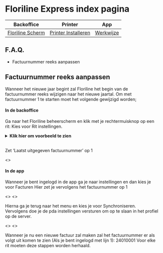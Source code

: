 # Floriline Express index pagina  
|Backoffice|Printer|App|
|---|---|---|
|[Floriline Scherm](https://github.com/florisoft/User.Manuals/blob/main/CLOUD%20APPLICATIONS/Floriline%20Express/Start.md)|[Printer Installeren](https://github.com/florisoft/User.Manuals/blob/main/CLOUD%20APPLICATIONS/Floriline%20Express/Docu/Brother%20printer.md)| [Werkwijze](https://github.com/florisoft/User.Manuals/tree/main/CLOUD%20APPLICATIONS/Floriline%20Express/Docu/App.md)|


## F.A.Q.
* Factuurnummer reeks aanpassen

## Factuurnummer reeks aanpassen
Wanneer het nieuwe jaar begint zal Floriline het begin van de factuurnummer reeks wijzigen naar het nieuwe jaartal.  Om met factuurnummer 1 te starten moet het volgende gewijzigd worden;

#### In de backoffice
Ga naar het Floriline beheerscherm en klik met je rechtermuisknop op een rit:
Kies voor Rit instellingen.
<details>
<summary><b>Klik hier om voorbeeld te zien</b></summary>
    <img src="Pictures\Factuurreeks1.png" >
</details><br>

Zet ‘Laatst uitgegeven factuurnummer’ op 1

<>

#### In de app
Wanneer je bent ingelogd in de app ga je naar instellingen en dan kies je voor Facturen
Hier zet je vervolgens het factuurnummer op 1

<> <>

Hierna ga je terug naar het menu en kies je voor Synchroniseren. 
Vervolgens doe je de pda instellingen versturen om op te slaan in het profiel op de server.


<> <> 


Wanneer je nu een nieuwe factuur zal maken zal het factuurnummer er als volgt uit komen te zien (Als je bent ingelogd met lijn 1): 24010001 
Voor elke rit moeten deze stappen worden herhaald. 
